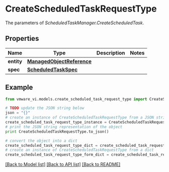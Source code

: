 # CreateScheduledTaskRequestType

The parameters of *ScheduledTaskManager.CreateScheduledTask*. 

## Properties
Name | Type | Description | Notes
------------ | ------------- | ------------- | -------------
**entity** | [**ManagedObjectReference**](ManagedObjectReference.md) |  | 
**spec** | [**ScheduledTaskSpec**](ScheduledTaskSpec.md) |  | 

## Example

```python
from vmware_vi.models.create_scheduled_task_request_type import CreateScheduledTaskRequestType

# TODO update the JSON string below
json = "{}"
# create an instance of CreateScheduledTaskRequestType from a JSON string
create_scheduled_task_request_type_instance = CreateScheduledTaskRequestType.from_json(json)
# print the JSON string representation of the object
print CreateScheduledTaskRequestType.to_json()

# convert the object into a dict
create_scheduled_task_request_type_dict = create_scheduled_task_request_type_instance.to_dict()
# create an instance of CreateScheduledTaskRequestType from a dict
create_scheduled_task_request_type_form_dict = create_scheduled_task_request_type.from_dict(create_scheduled_task_request_type_dict)
```
[[Back to Model list]](../README.md#documentation-for-models) [[Back to API list]](../README.md#documentation-for-api-endpoints) [[Back to README]](../README.md)


